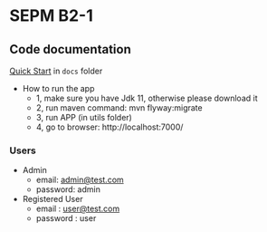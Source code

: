 # SEPM B2-1


## Code documentation

[Quick Start](/docs) in `docs` folder

* How to run the app
  * 1, make sure you have Jdk 11, otherwise please download it
  * 2, run maven command: mvn flyway:migrate
  * 3, run APP (in utils folder)
  * 4, go to browser: http://localhost:7000/

### Users
* Admin 
  * email: admin@test.com
  * password: admin
* Registered User
  * email : user@test.com
  * password : user 



